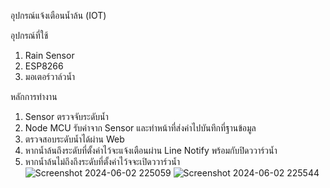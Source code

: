 อุปกรณ์แจ้งเตือนน้ำล้น (IOT)

อุปกรณ์ที่ใช้
1. Rain Sensor
2. ESP8266
3. มอเตอร์วาล์วน้ำ

หลักการทำงาน
1. Sensor ตรวจจับระดับน้ำ
2. Node MCU รับค่าจาก Sensor และทำหน้าที่ส่งค่าไปบันทึกที่ฐานข้อมูล
3. ตรวจสอบระดับน้ำได้ผ่าน Web 
4. หากน้ำล้นถึงระดับที่ตั้งค่าไว้จะแจ้งเตือนผ่าน Line Notify พร้อมกับปิดววาร์วน้ำ
5. หากน้ำล้นไม่ถึงถึงระดับที่ตั้งค่าไว้จจะเปิดววาร์วน้ำ
   ![Screenshot 2024-06-02 225059](https://github.com/Adisakz/Overflowing_Alarm_IOT/assets/118262988/8c2f174b-b7a3-4a10-9f06-d7f2962fe5ee)
   ![Screenshot 2024-06-02 225544](https://github.com/Adisakz/Overflowing_Alarm_IOT/assets/118262988/8de8debb-8ddd-4e82-9aae-c3c3222397ee)


